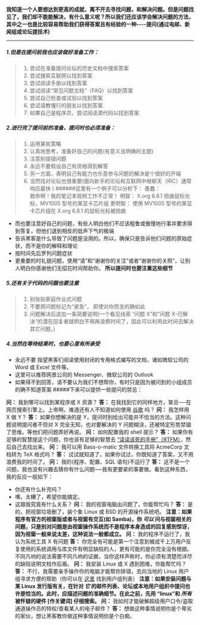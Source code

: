 **我知道一个人要想达到更高的成就，离不开去寻找问题，和解决问题。但是问题找见了，我们却不能能解决，有什么意义呢？所以我们还应该学会解决问题的方法，其中之一也是比较容易帮助我们获得答案且有经验的一种----提问(通过电邮、新闻组或论坛提技术)**
*******
##### 1.但是在提问前我也应该做好准备工作：
>1. 尝试在准备提问论坛的历史文档中搜索答案
>2. 尝试搜索互联网以找到答案
>3. 尝试阅读手册以找到答案
>4. 尝试阅读“常见问题文档”（FAQ）以找到答案 
>5. 尝试自己检查或试验以找到答案
>6. 尝试请教懂行的朋友以找到答案
>7. 如果自己是程序员，尝试阅读源代码以找到答案

##### 2.进行完了提问前的准备，提问时也必须准备：
>1. 运用某些策略
>2. 认真地思考，准备好自己的问题(有意义且明确的主题)
>3. 注意别提错问题
>4. 永远不要假设自己有资格得到解答
>5. 另一方面，表明自己有能力也乐意参与问题的解决是个很好的开端
>6. 当然找对论坛也很重要(面向新手的论坛和互联网中继聊天（IRC）通常响应最快
)
######这里有一个例子可以分析下：
愚蠢： 	
救命啊！我的笔记本视频工作不正常！
明智：
X.org 6.8.1 扭曲鼠标光标，MV1005 型号的某显卡芯片组 
更明智：
使用 MV1005 型号的某显卡芯片组在 X.org 6.8.1 的鼠标光标被扭曲 
* 而也要注意好自己的问题，有些人明白他们不应该粗鲁或傲慢地行事并要求得到答复，但他们退到相反的低声下气的极端
* 告诉黑客是什么导致了问题是没用的。所以，确保只是告诉他们问题的原始症状，而不是你的解释和理论 
* 按时间先后罗列问题症状
* 更重要的时礼貌问题，使用“请”和“谢谢你的关注”或者“谢谢你的关照”，让别人明白你感谢他们无偿花时间帮助你。
**所以提问时也要注重这些细节**
##### 5.还有关于代码的问题也要注意
>1.  别张贴家庭作业式问题
>2. 不要把问题标记为“紧急”， 即使对你而言的确如此
>3. 问题解决后追加一条简要说明(一个看见线索 “问题 X”和“问题 X-已解决”的潜在回复者就明白不用再浪费时间了，因此可以利用此时间去解决其它问题。)
##### 4.当然在等待结果时，也要心里有所承受
* 永远不要 指望黑客们阅读使用封闭的专用格式编写的文档，诸如微软公司的 Word 或 Excel 文件等。
* 这里可以推荐网景公司的 Messenger、微软公司的 Outlook
* 如果得不到回答，请不要认为我们不想帮你，有时只是因为被问到的小组成员的确不知道答案
#####下来可以提供一些提问的禁忌：

**问：**
我到哪可以找到某程序或 X 资源？
**答：**
在我找到它的同样地方，笨旦──在网页搜索引擎上。上帝啊，难道还有人不知道如何使用 [谷歌](http://www.google.com/) 吗？
**问：**
我怎样用 X 做 Y？
**答：**
如果你想解决的是 Y，提问时别给出可能并不恰当的方法。这种问题说明提问者不但对 X 完全无知，也对要解决的 Y 问题糊涂，还被特定形势禁锢了思维。等他们把问题弄好再说。
**问：**
如何配置我的 shell 提示？
**答：**
如果你有足够的智慧提这个问题，你也该有足够的智慧去 [“读读该死的手册”（RTFM）](http://www.beiww.com/doc/oss/smart-questions.html#rtfm "RTFM and STFW: How To Tell You've Seriously Screwed Up")，然后自己去找出来。
**问：**
我可以用 Bass-o-matic 文件转换工具将 AcmeCorp 文档转为 TeX 格式吗？
**答：**
试试就知道了。如果你试过，你既知道了答案，又不用浪费我的时间了。
**问：**
我的{程序、配置、SQL 语句}不运行了
**答：**
这不是一个问题，我也没有兴趣去猜你有什么问题──我有更要紧的事要做。看到这种东西，我的反应一般如下：
*   你还有什么补充吗？
*   噢，太糟了，希望你能搞定。
*   这跟我究竟有什么关系？
**问：**
我的视窗电脑出问题了，你能帮忙吗？
**答：**
是的，把视窗垃圾删了，装个象 Linux 或 BSD 的开源操作系统吧。
**注意：如果程序有官方的视窗版或者与视窗有交互(如 Samba)，你 *可以* 问与视窗相关的问题，只是别对问题是由视窗操作系统而不是程序本身造成的回复感到惊讶，因为视窗一般来说太差，这种说法一般都成立。**
**问：**
我的程序不运行了，我认为系统工具 X 有问题
**答：**
你完全有可能是第一个注意到被成千上万用户反复使用的系统调用与库文件有明显缺陷的人，更有可能的是你完全没有根据。不同凡响的说法需要不同凡响的证据，当你这样声称时，你必须有清楚而详尽的缺陷说明文档作后盾。
**问：**
我安装 Linux 或 X 遇到困难，你能帮忙吗？
**答：**
不行，我需要亲手操作你的电脑才能帮你排错，去向当地的 Linux 用户组寻求方便的帮助（你可以在 [这里](http://www.linux.org/groups/index.html)  找到用户组列表）
**注意：如果安装问题与某 Linux 发行版有关，在针对 *它* 的邮件列表、论坛或本地用户组织中提问也许是恰当的。此时，应描述问题的准确细节。在此之前，先用 “linux”和 *所有* 被怀疑的硬件 [作关键词] 仔细搜索。**
**问：**
我如何才能破解超级用户口令/盗取通道操作员的特权/查看某人的电子邮件？
**答：**
想做这种事情说明你是个卑劣的家伙，想让黑客教你做这种事情说明你是个白痴。
